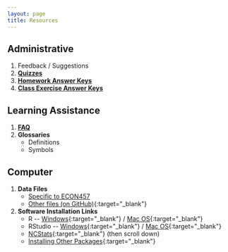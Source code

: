 ```yaml
---
layout: page
title: Resources
---
```


## Administrative
1. Feedback / Suggestions  
1. [**Quizzes**](quizzes/)
1. [**Homework Answer Keys**](homework-keys/)
1. [**Class Exercise Answer Keys**](ce-keys/)

## Learning Assistance
1. [**FAQ**](FAQ/)
1. **Glossaries**
    * Definitions
    * Symbols

## Computer
1. **Data Files**
    * [Specific to ECON457](data_457)
    * [Other files (on GitHub)](https://github.com/droglenc/NCData){:target="_blank"}
1. **Software Installation Links**
    * R -- [Windows](http://derekogle.com/IFAR/supplements/installations/InstallRWin.html){:target="_blank"} / [Mac OS](http://derekogle.com/IFAR/supplements/installations/InstallRMac.html){:target="_blank"}
    * RStudio -- [Windows](http://derekogle.com/IFAR/supplements/installations/InstallRStudioWin.html){:target="_blank"} / [Mac OS](http://derekogle.com/IFAR/supplements/installations/InstallRStudioMac.html){:target="_blank"}
    * [NCStats](https://github.com/droglenc/NCStats){:target="_blank"} (then scroll down)
    * [Installing Other Packages](http://derekogle.com/IFAR/supplements/installations/InstallPackagesRStudio.html){:target="_blank"}
